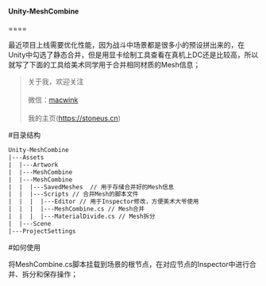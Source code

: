 #### Unity-MeshCombine
====

最近项目上线需要优化性能，因为战斗中场景都是很多小的预设拼出来的，在Unity中勾选了静态合并，但是用显卡绘制工具查看在真机上DC还是比较高，所以就写了下面的工具给美术同学用于合并相同材质的Mesh信息；

> 关于我，欢迎关注  
<br>微信：[macwink]()</br>
<br>我的主页(https://stoneus.cn)</br>

#目录结构

``` xml
Unity-MeshCombine
|---Assets              
|  |---Artwork 
|  |---MeshCombine 
|  |---MeshCombine
|  |  |---SavedMeshes  // 用于存储合并好的Mesh信息
|  |  |---Scripts // 合并Mesh的脚本文件
|  |  |  |---Editor // 用于Inspector修改，方便美术大爷使用
|  |  |  |---MeshCombine.cs // Mesh合并
|  |  |  |---MaterialDivide.cs // Mesh拆分
|  |---Scene        
|---ProjectSettings 
```

#如何使用

将MeshCombine.cs脚本挂载到场景的根节点，在对应节点的Inspector中进行合并、拆分和保存操作；
